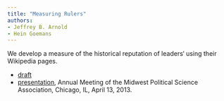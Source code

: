 ```yaml
---
title: "Measuring Rulers"
authors:
- Jeffrey B. Arnold
- Hein Goemans
---
```


We develop a measure of the historical reputation of leaders&lsquo; using their Wikipedia pages.

- [draft](https://s3.amazonaws.com/docs.jrnold.me/Arnold_Goemans_Leaders_Fame.pdf)
- [presentation](https://s3.amazonaws.com/docs.jrnold.me/Arnold_Goemans_MPSA_presentation_2012-04-13.pdf), Annual Meeting of the Midwest Political Science Association,
  Chicago, IL, April 13, 2013.

